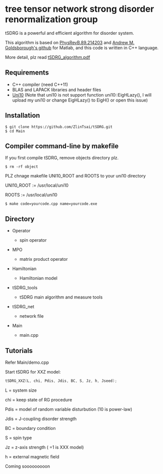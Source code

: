 # tree tensor network strong disorder renormalization group

tSDRG is a powerful and efficient algorithm for disorder system.

This algorithm is based on [PhysRevB.89.214203](https://link.aps.org/doi/10.1103/PhysRevB.89.214203) and [Andrew M. Goldsborough's github](https://github.com/AMGoldsborough/tSDRG) for Matlab, and this code is written in C++ language.

More detail, plz read [tSDRG_algorithm.pdf](./tSDRG_algorithm.pdf)

## Requirements

* C++ compiler (need C++11)
* BLAS and LAPACK libraries and header files
* [Uni10](https://gitlab.com/uni10/uni10) (Note that uni10 is not support function uni10::EigHLazy(), I will upload my uni10 or change EigHLazy() to EigH() or open this issue)

## Installation

```shell
$ git clone https://github.com/ZlinTsai/tSDRG.git
$ cd Main
```

## Compiler command-line by makefile

If you first compile tSDRG, remove objects directory plz.

```shell
$ rm -rf object
```

PLZ chnage makefile UNI10_ROOT and ROOTS to your uni10 directory

UNI10_ROOT    := /usr/local/uni10

ROOTS         := /usr/local/uni10

```shell
$ make code=yourcode.cpp name=yourcode.exe
```

## Directory

* Operator
    * spin operator

* MPO
    * matrix product operator

* Hamiltonian
    * Hamiltonian model

* tSDRG_tools
    * tSDRG main algorithm and measure tools
    
* tSDRG_net
    * network file

* Main
    * main.cpp

## Tutorials

Refer Main/demo.cpp

Start tSDRG for XXZ model:

```c++
tSDRG_XXZ(L, chi, Pdis, Jdis, BC, S, Jz, h, Jseed);
```

L    = system size 

chi  = keep state of RG procedure

Pdis = model of random variable disturbution (10 is power-law)

Jdis = J-coupling disorder strength

BC   = boundary condition

S    = spin type

Jz   = z-axis strength ( =1 is XXX model)

h    = external magnetic field

Coming sooooooooon
